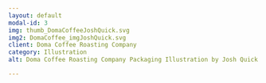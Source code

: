 ```yaml
---
layout: default
modal-id: 3
img: thumb_DomaCoffeeJoshQuick.svg
img2: DomaCoffee_imgJoshQuick.svg
client: Doma Coffee Roasting Company
category: Illustration
alt: Doma Coffee Roasting Company Packaging Illustration by Josh Quick

---
```


